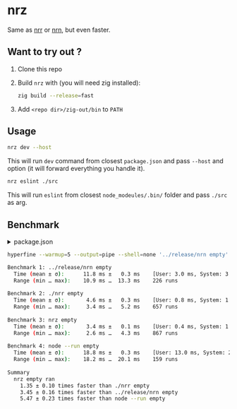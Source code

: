 # nrz

Same as [nrr](https://github.com/ryanccn/nrr) or [nrn](https://github.com/logotip4ik/nrn), but even faster.

## Want to try out ?

1. Clone this repo

2. Build `nrz` with (you will need zig installed):

    ```sh
    zig build --release=fast
    ```

3. Add `<repo dir>/zig-out/bin` to `PATH`

## Usage

```sh
nrz dev --host
```

This will run `dev` command from closest `package.json` and pass `--host` and option (it will forward
everything you handle it).

```sh
nrz eslint ./src
```

This will run `eslint` from closest `node_modeules/.bin/` folder and pass `./src` as arg.

## Benchmark

<details>
<summary>package.json</summary>

```json
{
  "scripts": {
    "start": "node index.js",
    "log": "echo $PATH",
    "empty": ""
  }
}
```
</details>

```sh
hyperfine --warmup=5 --output=pipe --shell=none '../release/nrn empty' './nrr empty' 'nrz empty' 'node --run empty'

Benchmark 1: ../release/nrn empty
  Time (mean ± σ):      11.8 ms ±   0.3 ms    [User: 3.0 ms, System: 3.4 ms]
  Range (min … max):    10.9 ms …  13.3 ms    226 runs
 
Benchmark 2: ./nrr empty
  Time (mean ± σ):       4.6 ms ±   0.3 ms    [User: 0.8 ms, System: 1.5 ms]
  Range (min … max):     3.4 ms …   5.2 ms    657 runs
 
Benchmark 3: nrz empty
  Time (mean ± σ):       3.4 ms ±   0.1 ms    [User: 0.4 ms, System: 1.0 ms]
  Range (min … max):     2.6 ms …   4.3 ms    867 runs
 
Benchmark 4: node --run empty
  Time (mean ± σ):      18.8 ms ±   0.3 ms    [User: 13.0 ms, System: 2.3 ms]
  Range (min … max):    18.2 ms …  20.1 ms    159 runs
 
Summary
  nrz empty ran
    1.35 ± 0.10 times faster than ./nrr empty
    3.45 ± 0.16 times faster than ../release/nrn empty
    5.47 ± 0.23 times faster than node --run empty
```
